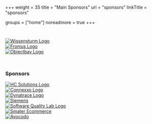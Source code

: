 +++
weight = 35
title = "Main Sponsors"
url = "sponsors"
linkTitle = "sponsors"

groups = ["home"]
noreadmore = true
+++


<div class="row blocks" style="padding: 2em 0;">
	<div class="four columns block">
		<div class="block-heading"><a href="http://www.wissensturm.at">
			<img src="/images/2017/Sponsor/wissensturm-linz.jpg" alt="Wissensturm Logo" style="max-height: 5em; max-width: 100%;"><br/>
		</a></div>
	</div>
	<div class="four columns block">
		<div class="block-heading"><a href="https://fronius.com">
			<img src="/images/2018/Sponsor/Fronius-Logo.png" alt="Fronius Logo" style="max-height: 5em; max-width: 100%;"><br/>
		</a></div>
	</div>
	<div class="four columns block">
		<div class="block-heading"><a href="https://objectbay.com">
			<img src="/images/2018/Sponsor/objectbay.png" alt="Objectbay Logo" style="max-height: 5em; max-width: 100%;"><br/>
		</a></div>
	</div>
</div>

### Sponsors

<div class="row blocks">
  <div class="four columns block">
		<div class="block-heading"><a href="https://www.hcsolutions.at">
			<img src="/images/2018/Sponsor/hcsolutions-logo.png" alt="HC Solutions Logo" style="max-height: 5em; max-width: 100%;"><br/>
		</a></div>
	</div>
	<div class="four columns block">
		<div class="block-heading"><a href="http://connexxo.com">
			<img src="/images/2018/Sponsor/Connexxo-Logo.png" alt="Connexxo Logo" style="max-height: 5em; max-width: 100%;"><br/>
		</a></div>
	</div>
  <div class="four columns block">
		<div class="block-heading"><a href="https://dynatrace.com">
			<img src="/images/2018/Sponsor/Dynatrace-Logo.svg" alt="Dynatrace Logo" style="max-height: 5em; max-width: 100%;"><br/>
		</a></div>
	</div>
</div>
<div class="row blocks">
  <div class="four columns block">
	</div>
	<div class="four columns block">
		<div class="block-heading"><a href="https://siemens.com">
			<img src="/images/2018/Sponsor/Siemens.svg" alt="Siemens" style="max-height: 7em; max-width: 100%;"><br/>
		</a></div>
	</div>
  <div class="four columns block">
	</div>
</div>
<div class="row blocks">
   <div class="four columns block">
		<div class="block-heading"><a href="https://www.software-quality-lab.com/">
			<img src="/images/2018/Sponsor/sqlab-logo.jpg" alt="Software Quality Lab Logo" style="max-height: 5em; max-width: 100%;"><br/>
		</a></div>
	</div>
	<div class="four columns block">
		<div class="block-heading"><a href="https://smarter-ecommerce.com">
			<img src="/images/2018/Sponsor/smec.png" alt="Smater Ecommerce" style="max-height: 5em; max-width: 100%;"><br/>
		</a></div>
	</div>
	<div class="four columns block">
		<div class="block-heading"><a href="https://avocodo.com">
			<img src="/images/2018/Sponsor/Avocodo-Logo.png" alt="Avocodo" style="max-height: 5em; max-width: 100%;"><br/>
		</a></div>
	</div>
</div>

<!--more-->
